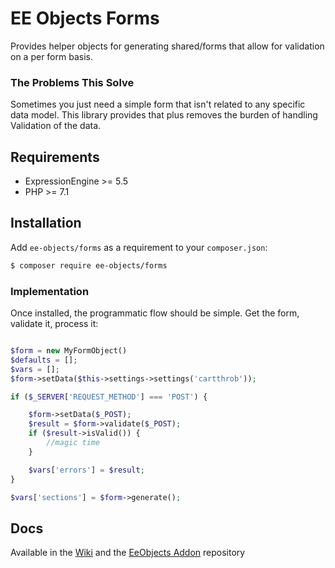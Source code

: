 # EE Objects Forms

Provides helper objects for generating shared/forms that allow for validation on a per form basis.  

### The Problems This Solve

Sometimes you just need a simple form that isn't related to any specific data model. This library provides that plus removes the burden of handling Validation of the data. 


## Requirements
- ExpressionEngine >= 5.5
- PHP >= 7.1
 
## Installation

Add `ee-objects/forms` as a requirement to your `composer.json`:

```bash
$ composer require ee-objects/forms
```

### Implementation

Once installed, the programmatic flow should be simple. Get the form, validate it, process it:

```php

$form = new MyFormObject()
$defaults = [];
$vars = [];
$form->setData($this->settings->settings('cartthrob'));

if ($_SERVER['REQUEST_METHOD'] === 'POST') {

	$form->setData($_POST);
	$result = $form->validate($_POST);
	if ($result->isValid()) {
        //magic time
	}

    $vars['errors'] = $result;
}

$vars['sections'] = $form->generate();
```

## Docs

Available in the [Wiki](https://github.com/EE-Objects/Forms/wiki "Wiki") and the [EeObjects Addon](https://github.com/EE-Objects/Example-Addon) repository
